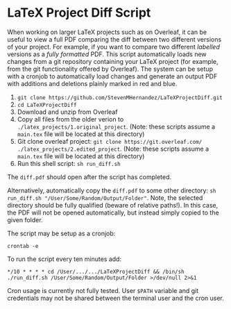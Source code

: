 # LaTeX Project Diff Script

When working on larger LaTeX projects such as on Overleaf, it can be useful to view a full PDF comparing the diff between two different versions of your project. 
For example, if you want to compare two different _labelled_ versions as a *fully formatted* PDF. 
This script automatically loads new changes from a git repository containing your LaTeX project (for example, from the git functionality offered by Overleaf). 
The system can be setup with a cronjob to automatically load changes and generate an output PDF with additions and deletions plainly marked in red and blue. 

1. `git clone https://github.com/StevenMHernandez/LaTeXProjectDiff.git`
2. `cd LaTeXProjectDiff`
3. Download and unzip from Overleaf
4. Copy all files from the older verion to `./latex_projects/1.original_project`. (Note: these scripts assume a `main.tex` file will be located at this directory)
5. Git clone overleaf project: `git clone https://git.overleaf.com/ ./latex_projects/2.edited_project`. (Note: these scripts assume a `main.tex` file will be located at this directory)
6. Run this shell script: `sh run_diff.sh`

The `diff.pdf` should open after the script has completed.

Alternatively, automatically copy the `diff.pdf` to some other directory: `sh run_diff.sh "/User/Some/Random/Output/Folder"`. 
Note, the selected directory should be fully qualified (beware of relative paths!). 
In this case, the PDF will not be opened automatically, but instead simply copied to the given folder.

The script may be setup as a cronjob:

```
crontab -e
```

To run the script every ten minutes add:

```
*/10 * * * * cd /User/.../.../LaTeXProjectDiff && /bin/sh ./run_diff.sh /User/Some/Random/Output/Folder >/dev/null 2>&1
```

Cron usage is currently not fully tested. User `$PATH` variable and git credentials may not be shared between the terminal user and the cron user.